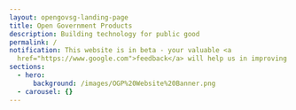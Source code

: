 ```yaml
---
layout: opengovsg-landing-page
title: Open Government Products
description: Building technology for public good
permalink: /
notification: This website is in beta - your valuable <a
  href="https://www.google.com">feedback</a> will help us in improving it.
sections:
  - hero:
      background: /images/OGP%20Website%20Banner.png
  - carousel: {}
---
```

